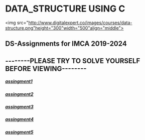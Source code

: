 
# DATA_STRUCTURE USING C
<img src="http://www.digitalexpert.co/images/courses/data-structure.png"height="300"width="500"align="middle"> 
## DS-Assignments for IMCA 2019-2024
## --------PLEASE TRY TO SOLVE YOURSELF BEFORE VIEWING--------
##### [assingment1]("https://github.com/chandrakant100/Data_structure_using_C/tree/master/assingment1")
##### [assingment2]("https://github.com/chandrakant100/Data_structure_using_C/tree/master/assingment2")
##### [assingment3]("https://github.com/chandrakant100/Data_structure_using_C/tree/master/assingment3")
##### [assingment4]("https://github.com/chandrakant100/Data_structure_using_C/tree/master/assingment4")
##### [assingment5]("https://github.com/chandrakant100/Data_structure_using_C/tree/master/assingment5") 

